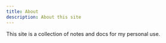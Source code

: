 ```yaml
---
title: About
description: About this site
---
```


This site is a collection of notes and docs for my personal use.
